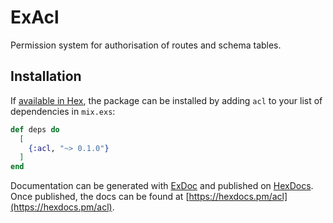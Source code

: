 # ExAcl

Permission system for authorisation of routes and schema tables.

## Installation

If [available in Hex](https://hex.pm/docs/publish), the package can be installed
by adding `acl` to your list of dependencies in `mix.exs`:

```elixir
def deps do
  [
    {:acl, "~> 0.1.0"}
  ]
end
```

Documentation can be generated with [ExDoc](https://github.com/elixir-lang/ex_doc)
and published on [HexDocs](https://hexdocs.pm). Once published, the docs can
be found at [https://hexdocs.pm/acl](https://hexdocs.pm/acl).
